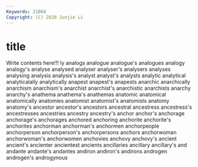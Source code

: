 ```yaml
---
Keywords: 21068
Copyright: (C) 2020 Junjie Li
---
```


# title

Write contents here!!!
ly 
analogs 
analogue 
analogue's 
analogues
analogy 
analogy's 
analyse 
analysed 
analyser 
analyser's 
analysers 
analyses 
analysing 
analysis
analysis's 
analyst 
analyst's 
analysts 
analytic 
analytical 
analyticalally 
analytically 
anapest 
anapest's
anapests 
anarchic 
anarchically 
anarchism 
anarchism's 
anarchist 
anarchist's 
anarchistic 
anarchists 
anarchy
anarchy's 
anathema 
anathema's 
anathemas 
anatomic 
anatomical 
anatomically 
anatomies 
anatomist 
anatomist's
anatomists 
anatomy 
anatomy's 
ancestor 
ancestor's 
ancestors 
ancestral 
ancestress 
ancestress's 
ancestresses
ancestries 
ancestry 
ancestry's 
anchor 
anchor's 
anchorage 
anchorage's 
anchorages 
anchored 
anchoring
anchorite 
anchorite's 
anchorites 
anchorman 
anchorman's 
anchormen 
anchorpeople 
anchorperson 
anchorperson's 
anchorpersons
anchors 
anchorwoman 
anchorwoman's 
anchorwomen 
anchovies 
anchovy 
anchovy's 
ancient 
ancient's 
ancienter
ancientest 
ancients 
ancillaries 
ancillary 
ancillary's 
and 
andante 
andante's 
andantes 
andiron
andiron's 
andirons 
androgen 
androgen's 
androgynous 
